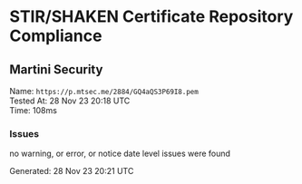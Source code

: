 # STIR/SHAKEN Certificate Repository Compliance

## Martini Security

Name: `https://p.mtsec.me/2884/GQ4aQS3P69I8.pem`\
Tested At: 28 Nov 23 20:18 UTC\
Time: 108ms

### Issues

no warning, or error, or notice date level issues were found

Generated: 28 Nov 23 20:21 UTC